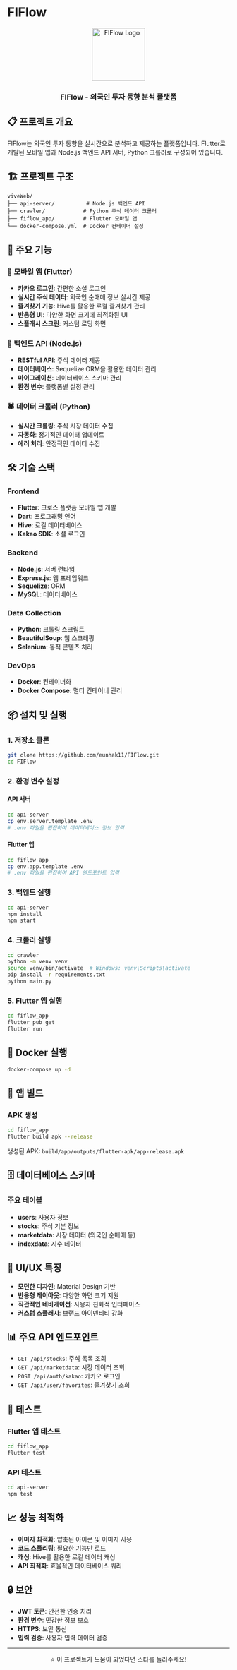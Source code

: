 # FIFlow

<div align="center">
  <img src="fiflow_app/assets/ic_launcher.png" alt="FIFlow Logo" width="120" height="120">
  <h3>FIFlow - 외국인 투자 동향 분석 플랫폼</h3>
</div>

## 📋 프로젝트 개요

FIFlow는 외국인 투자 동향을 실시간으로 분석하고 제공하는 플랫폼입니다. 
Flutter로 개발된 모바일 앱과 Node.js 백엔드 API 서버, Python 크롤러로 구성되어 있습니다.

## 🏗️ 프로젝트 구조

```
viveWeb/
├── api-server/          # Node.js 백엔드 API
├── crawler/            # Python 주식 데이터 크롤러
├── fiflow_app/         # Flutter 모바일 앱
└── docker-compose.yml  # Docker 컨테이너 설정
```

## 🚀 주요 기능

### 📱 모바일 앱 (Flutter)
- **카카오 로그인**: 간편한 소셜 로그인
- **실시간 주식 데이터**: 외국인 순매매 정보 실시간 제공
- **즐겨찾기 기능**: Hive를 활용한 로컬 즐겨찾기 관리
- **반응형 UI**: 다양한 화면 크기에 최적화된 UI
- **스플래시 스크린**: 커스텀 로딩 화면

### 🔧 백엔드 API (Node.js)
- **RESTful API**: 주식 데이터 제공
- **데이터베이스**: Sequelize ORM을 활용한 데이터 관리
- **마이그레이션**: 데이터베이스 스키마 관리
- **환경 변수**: 플랫폼별 설정 관리

### 🕷️ 데이터 크롤러 (Python)
- **실시간 크롤링**: 주식 시장 데이터 수집
- **자동화**: 정기적인 데이터 업데이트
- **에러 처리**: 안정적인 데이터 수집

## 🛠️ 기술 스택

### Frontend
- **Flutter**: 크로스 플랫폼 모바일 앱 개발
- **Dart**: 프로그래밍 언어
- **Hive**: 로컬 데이터베이스
- **Kakao SDK**: 소셜 로그인

### Backend
- **Node.js**: 서버 런타임
- **Express.js**: 웹 프레임워크
- **Sequelize**: ORM
- **MySQL**: 데이터베이스

### Data Collection
- **Python**: 크롤링 스크립트
- **BeautifulSoup**: 웹 스크래핑
- **Selenium**: 동적 콘텐츠 처리

### DevOps
- **Docker**: 컨테이너화
- **Docker Compose**: 멀티 컨테이너 관리

## 📦 설치 및 실행

### 1. 저장소 클론
```bash
git clone https://github.com/eunhak11/FIFlow.git
cd FIFlow
```

### 2. 환경 변수 설정

#### API 서버
```bash
cd api-server
cp env.server.template .env
# .env 파일을 편집하여 데이터베이스 정보 입력
```

#### Flutter 앱
```bash
cd fiflow_app
cp env.app.template .env
# .env 파일을 편집하여 API 엔드포인트 입력
```

### 3. 백엔드 실행
```bash
cd api-server
npm install
npm start
```

### 4. 크롤러 실행
```bash
cd crawler
python -m venv venv
source venv/bin/activate  # Windows: venv\Scripts\activate
pip install -r requirements.txt
python main.py
```

### 5. Flutter 앱 실행
```bash
cd fiflow_app
flutter pub get
flutter run
```

## 🐳 Docker 실행

```bash
docker-compose up -d
```

## 📱 앱 빌드

### APK 생성
```bash
cd fiflow_app
flutter build apk --release
```

생성된 APK: `build/app/outputs/flutter-apk/app-release.apk`

## 🗄️ 데이터베이스 스키마

### 주요 테이블
- **users**: 사용자 정보
- **stocks**: 주식 기본 정보
- **marketdata**: 시장 데이터 (외국인 순매매 등)
- **indexdata**: 지수 데이터


## 🎨 UI/UX 특징

- **모던한 디자인**: Material Design 기반
- **반응형 레이아웃**: 다양한 화면 크기 지원
- **직관적인 네비게이션**: 사용자 친화적 인터페이스
- **커스텀 스플래시**: 브랜드 아이덴티티 강화


## 📊 주요 API 엔드포인트

- `GET /api/stocks`: 주식 목록 조회
- `GET /api/marketdata`: 시장 데이터 조회
- `POST /api/auth/kakao`: 카카오 로그인
- `GET /api/user/favorites`: 즐겨찾기 조회

## 🧪 테스트

### Flutter 앱 테스트
```bash
cd fiflow_app
flutter test
```

### API 테스트
```bash
cd api-server
npm test
```

## 📈 성능 최적화

- **이미지 최적화**: 압축된 아이콘 및 이미지 사용
- **코드 스플리팅**: 필요한 기능만 로드
- **캐싱**: Hive를 활용한 로컬 데이터 캐싱
- **API 최적화**: 효율적인 데이터베이스 쿼리

## 🔒 보안

- **JWT 토큰**: 안전한 인증 처리
- **환경 변수**: 민감한 정보 보호
- **HTTPS**: 보안 통신
- **입력 검증**: 사용자 입력 데이터 검증

---

<div align="center">
  <p>⭐ 이 프로젝트가 도움이 되었다면 스타를 눌러주세요!</p>
</div>
